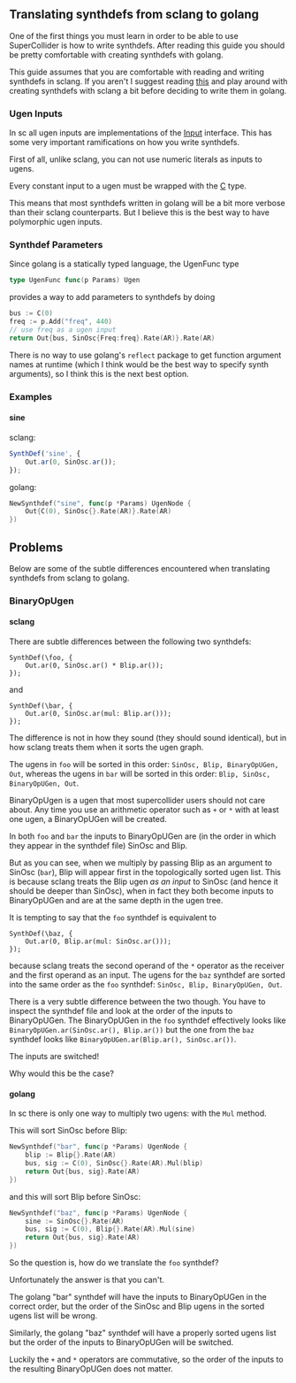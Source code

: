 ## Translating synthdefs from sclang to golang

One of the first things you must learn in order to be able to use SuperCollider
is how to write synthdefs. After reading this guide you should be pretty
comfortable with creating synthdefs with golang.

This guide assumes that you are comfortable with reading and writing
synthdefs in sclang. If you aren't I suggest reading [this](http://doc.sccode.org/Tutorials/Getting-Started/10-SynthDefs-and-Synths.html)
and play around with creating synthdefs with sclang a bit
before deciding to write them in golang.

### Ugen Inputs

In sc all ugen inputs are implementations of the [Input](types/input.go)
interface. This has some very important ramifications on how
you write synthdefs.

First of all, unlike sclang, you can not use numeric literals as inputs to ugens.

Every constant input to a ugen must be wrapped with the [C](ugens/c.go) type.

This means that most synthdefs written in golang will be a bit more
verbose than their sclang counterparts. But I believe this is the
best way to have polymorphic ugen inputs.

### Synthdef Parameters

Since golang is a statically typed language, the UgenFunc type

```go
type UgenFunc func(p Params) Ugen
```

provides a way to add parameters to synthdefs by doing

```go
bus := C(0)
freq := p.Add("freq", 440)
// use freq as a ugen input
return Out{bus, SinOsc{Freq:freq}.Rate(AR)}.Rate(AR)
```

There is no way to use golang's `reflect` package to get function argument
names at runtime (which I think would be the best way to specify synth
arguments), so I think this is the next best option.

### Examples

#### sine

sclang:

```javascript
SynthDef('sine', {
    Out.ar(0, SinOsc.ar());
});
```

golang:

```go
NewSynthdef("sine", func(p *Params) UgenNode {
    Out{C(0), SinOsc{}.Rate(AR)}.Rate(AR)
})
```

## Problems

Below are some of the subtle differences encountered when 
translating synthdefs from sclang to golang.

### BinaryOpUgen

#### sclang

There are subtle differences between the following two
synthdefs:

```supercollider
SynthDef(\foo, {
    Out.ar(0, SinOsc.ar() * Blip.ar());
});
```

and

```supercollider
SynthDef(\bar, {
    Out.ar(0, SinOsc.ar(mul: Blip.ar()));
});
```

The difference is not in how they sound (they should sound identical),
but in how sclang treats them when it sorts the ugen graph.

The ugens in `foo` will be sorted in this order: `SinOsc, Blip, BinaryOpUGen, Out`,
whereas the ugens in `bar` will be sorted in this order: `Blip, SinOsc, BinaryOpUGen, Out`.

BinaryOpUgen is a ugen that most supercollider users should not care about.
Any time you use an arithmetic operator such as `+` or `*` with at least one ugen,
a BinaryOpUGen will be created.

In both `foo` and `bar` the inputs to BinaryOpUGen are (in the order in which they appear
in the synthdef file) SinOsc and Blip.

But as you can see, when we multiply by passing Blip as an argument to SinOsc (`bar`),
Blip will appear first in the topologically sorted ugen list. This is because
sclang treats the Blip ugen _as an input_ to SinOsc (and hence it should be deeper
than SinOsc), when in fact they both become inputs to BinaryOpUGen and are at the
same depth in the ugen tree.

It is tempting to say that the `foo` synthdef is equivalent to

```supercollider
SynthDef(\baz, {
    Out.ar(0, Blip.ar(mul: SinOsc.ar()));
});
```

because sclang treats the second operand of the `*` operator as the
receiver and the first operand as an input. The ugens for the `baz` synthdef
are sorted into the same order as the `foo` synthdef: `SinOsc, Blip, BinaryOpUGen, Out`.

There is a very subtle difference between the two though. You have to inspect the
synthdef file and look at the order of the inputs to BinaryOpUGen. The BinaryOpUGen in the
`foo` synthdef effectively looks like `BinaryOpUGen.ar(SinOsc.ar(), Blip.ar())`
but the one from the `baz` synthdef looks like `BinaryOpUGen.ar(Blip.ar(), SinOsc.ar())`.

The inputs are switched!

Why would this be the case?

#### golang

In sc there is only one way to multiply two ugens: with the `Mul` method.

This will sort SinOsc before Blip:

```go
NewSynthdef("bar", func(p *Params) UgenNode {
    blip := Blip{}.Rate(AR)
    bus, sig := C(0), SinOsc{}.Rate(AR).Mul(blip)
    return Out{bus, sig}.Rate(AR)
})
```

and this will sort Blip before SinOsc:

```go
NewSynthdef("baz", func(p *Params) UgenNode {
    sine := SinOsc{}.Rate(AR)
    bus, sig := C(0), Blip{}.Rate(AR).Mul(sine)
    return Out{bus, sig}.Rate(AR)
})
```

So the question is, how do we translate the `foo` synthdef?

Unfortunately the answer is that you can't.

The golang "bar" synthdef will have the inputs to BinaryOpUGen in the correct order,
but the order of the SinOsc and Blip ugens in the sorted ugens list will be wrong.

Similarly, the golang "baz" synthdef will have a properly sorted ugens list
but the order of the inputs to BinaryOpUGen will be switched.

Luckily the `+` and `*` operators are commutative, so the order of the inputs
to the resulting BinaryOpUGen does not matter.
